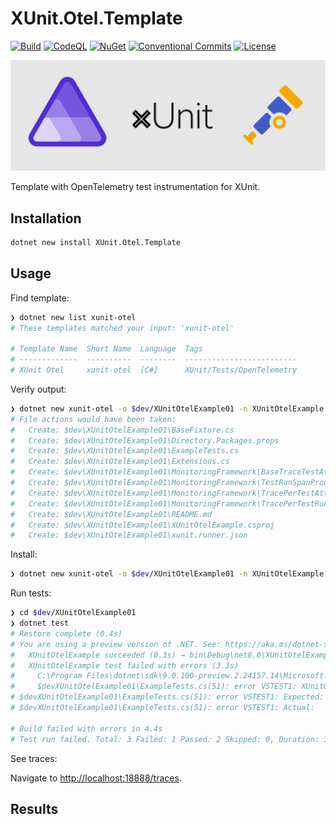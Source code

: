 # XUnit.Otel.Template

[![Build](https://github.com/NikiforovAll/xunit-instrumentation-otel-template/actions/workflows/build.yml/badge.svg?branch=main)](https://github.com/NikiforovAll/xunit-instrumentation-otel-template/actions/workflows/build.yml)
[![CodeQL](https://github.com/NikiforovAll/xunit-instrumentation-otel-template/actions/workflows/codeql-analysis.yml/badge.svg)](https://github.com/NikiforovAll/xunit-instrumentation-otel-template/actions/workflows/codeql-analysis.yml)
[![NuGet](https://img.shields.io/nuget/dt/XUnit.Otel.Template.svg)](https://nuget.org/packages/XUnit.Otel.Template)
[![Conventional Commits](https://img.shields.io/badge/Conventional%20Commits-1.0.0-yellow.svg)](https://conventionalcommits.org)
[![License](https://img.shields.io/badge/license-MIT-blue.svg)](https://github.com/nikiforovall/xunit-instrumentation-otel-template/blob/main/LICENSE.md)

![alt](./assets/blog-cover.png)

Template with OpenTelemetry test instrumentation for XUnit.

## Installation

```bash
dotnet new install XUnit.Otel.Template
```

## Usage

Find template:

```bash
❯ dotnet new list xunit-otel
# These templates matched your input: 'xunit-otel'

# Template Name  Short Name  Language  Tags
# -------------  ----------  --------  -------------------------
# XUnit Otel     xunit-otel  [C#]      XUnit/Tests/OpenTelemetry
```

Verify output:

```bash
❯ dotnet new xunit-otel -o $dev/XUnitOtelExample01 -n XUnitOtelExample --dry-run
# File actions would have been taken:
#   Create: $dev\XUnitOtelExample01\BaseFixture.cs
#   Create: $dev\XUnitOtelExample01\Directory.Packages.props
#   Create: $dev\XUnitOtelExample01\ExampleTests.cs
#   Create: $dev\XUnitOtelExample01\Extensions.cs
#   Create: $dev\XUnitOtelExample01\MonitoringFramework\BaseTraceTestAttribute.cs
#   Create: $dev\XUnitOtelExample01\MonitoringFramework\TestRunSpanProcessor.cs
#   Create: $dev\XUnitOtelExample01\MonitoringFramework\TracePerTestAttribute.cs
#   Create: $dev\XUnitOtelExample01\MonitoringFramework\TracePerTestRunAttribute.cs
#   Create: $dev\XUnitOtelExample01\README.md
#   Create: $dev\XUnitOtelExample01\XUnitOtelExample.csproj
#   Create: $dev\XUnitOtelExample01\xunit.runner.json
```

Install:

```bash
❯ dotnet new xunit-otel -o $dev/XUnitOtelExample01 -n XUnitOtelExample
```

Run tests:

```bash
❯ cd $dev/XUnitOtelExample01
❯ dotnet test
# Restore complete (0.4s)
# You are using a preview version of .NET. See: https://aka.ms/dotnet-support-policy
#   XUnitOtelExample succeeded (0.3s) → bin\Debug\net8.0\XUnitOtelExample.dll
#   XUnitOtelExample test failed with errors (3.3s)
#     C:\Program Files\dotnet\sdk\9.0.100-preview.2.24157.14\Microsoft.TestPlatform.targets(46,5): error : [xUnit.net 00:00:01.77]     XUnitOtelExample.ExampleTests.WaitRandomTime_Fail [FAIL] [$devXUnitOtelExample01\XUnitOtelExample.csproj]
#     $devXUnitOtelExample01\ExampleTests.cs(51): error VSTEST1: XUnitOtelExample.ExampleTests.<>c.<WaitRandomTime_Fail>b__3_0() Assert.True() Failure [$devXUnitOtelExample01\XUnitOtelExample.csproj]
# $devXUnitOtelExample01\ExampleTests.cs(51): error VSTEST1: Expected: True [$devXUnitOtelExample01\XUnitOtelExample.csproj]
# $devXUnitOtelExample01\ExampleTests.cs(51): error VSTEST1: Actual:   False [$devXUnitOtelExample01\XUnitOtelExample.csproj]

# Build failed with errors in 4.4s
# Test run failed. Total: 3 Failed: 1 Passed: 2 Skipped: 0, Duration: 3.3s
```

See traces:

Navigate to <http://localhost:18888/traces>.

## Results

